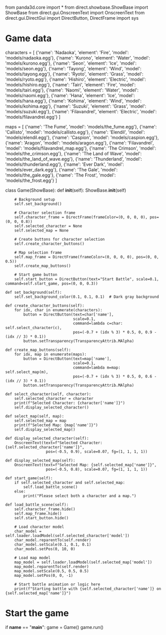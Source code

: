 from panda3d.core import *
from direct.showbase.ShowBase import ShowBase
from direct.gui.OnscreenText import OnscreenText
from direct.gui.DirectGui import DirectButton, DirectFrame
import sys

# Game data
characters = [
    {'name': 'Nadaoka', 'element': 'Fire', 'model': 'models/nadaoka.egg'},
    {'name': 'Kurono', 'element': 'Water', 'model': 'models/kurono.egg'},
    {'name': 'Seon', 'element': 'Ice', 'model': 'models/seon.egg'},
    {'name': 'Tayong', 'element': 'Wind', 'model': 'models/tayong.egg'},
    {'name': 'Ryoto', 'element': 'Grass', 'model': 'models/ryoto.egg'},
    {'name': 'Hishiro', 'element': 'Electric', 'model': 'models/hishiro.egg'},
    {'name': 'Tairi', 'element': 'Fire', 'model': 'models/tairi.egg'},
    {'name': 'Naomi', 'element': 'Water', 'model': 'models/naomi.egg'},
    {'name': 'Hana', 'element': 'Ice', 'model': 'models/hana.egg'},
    {'name': 'Kohima', 'element': 'Wind', 'model': 'models/kohima.egg'},
    {'name': 'Suzuki', 'element': 'Grass', 'model': 'models/suzuki.egg'},
    {'name': 'Filavandrel', 'element': 'Electric', 'model': 'models/filavandrel.egg'}
]

maps = [
    {'name': 'The Fume', 'model': 'models/the_fume.egg'},
    {'name': 'Callisto', 'model': 'models/callisto.egg'},
    {'name': 'Elendil', 'model': 'models/elendil.egg'},
    {'name': 'Caspion', 'model': 'models/caspion.egg'},
    {'name': 'Aragon', 'model': 'models/aragon.egg'},
    {'name': 'Filavandrel', 'model': 'models/filavandrel_map.egg'},
    {'name': 'The Crimson', 'model': 'models/the_crimson.egg'},
    {'name': 'The Land of Wave', 'model': 'models/the_land_of_wave.egg'},
    {'name': 'Thunderland', 'model': 'models/thunderland.egg'},
    {'name': 'Ever Dark', 'model': 'models/ever_dark.egg'},
    {'name': 'The Gale', 'model': 'models/the_gale.egg'},
    {'name': 'The Frost', 'model': 'models/the_frost.egg'}
]

class Game(ShowBase):
    def __init__(self):
        ShowBase.__init__(self)

        # Background setup
        self.set_background()

        # Character selection frame
        self.character_frame = DirectFrame(frameColor=(0, 0, 0, 0), pos=(0, 0, 0.8))
        self.selected_character = None
        self.selected_map = None

        # Create buttons for character selection
        self.create_character_buttons()

        # Map selection frame
        self.map_frame = DirectFrame(frameColor=(0, 0, 0, 0), pos=(0, 0, 0.5))
        self.create_map_buttons()

        # Start game button
        self.start_button = DirectButton(text="Start Battle", scale=0.1, command=self.start_game, pos=(0, 0, 0.3))

    def set_background(self):
        self.set_background_color(0.1, 0.1, 0.1)  # Dark gray background

    def create_character_buttons(self):
        for idx, char in enumerate(characters):
            button = DirectButton(text=char['name'],
                                  scale=0.1,
                                  command=lambda c=char: self.select_character(c),
                                  pos=(-0.7 + (idx % 3) * 0.5, 0, 0.9 - (idx // 3) * 0.1))
            button.setTransparency(TransparencyAttrib.MAlpha)

    def create_map_buttons(self):
        for idx, map in enumerate(maps):
            button = DirectButton(text=map['name'],
                                  scale=0.1,
                                  command=lambda m=map: self.select_map(m),
                                  pos=(-0.7 + (idx % 3) * 0.5, 0, 0.6 - (idx // 3) * 0.1))
            button.setTransparency(TransparencyAttrib.MAlpha)

    def select_character(self, character):
        self.selected_character = character
        print(f"Selected Character: {character['name']}")
        self.display_selected_character()

    def select_map(self, map):
        self.selected_map = map
        print(f"Selected Map: {map['name']}")
        self.display_selected_map()

    def display_selected_character(self):
        OnscreenText(text=f"Selected Character: {self.selected_character['name']}",
                      pos=(-0.5, 0.9), scale=0.07, fg=(1, 1, 1, 1))

    def display_selected_map(self):
        OnscreenText(text=f"Selected Map: {self.selected_map['name']}",
                      pos=(-0.5, 0.8), scale=0.07, fg=(1, 1, 1, 1))

    def start_game(self):
        if self.selected_character and self.selected_map:
            self.load_battle_scene()
        else:
            print("Please select both a character and a map.")

    def load_battle_scene(self):
        self.character_frame.hide()
        self.map_frame.hide()
        self.start_button.hide()

        # Load character model
        char_model = self.loader.loadModel(self.selected_character['model'])
        char_model.reparentTo(self.render)
        char_model.setScale(0.1, 0.1, 0.1)
        char_model.setPos(0, 10, 0)

        # Load map model
        map_model = self.loader.loadModel(self.selected_map['model'])
        map_model.reparentTo(self.render)
        map_model.setScale(0.5, 0.5, 0.5)
        map_model.setPos(0, 0, -1)

        # Start battle animation or logic here
        print(f"Starting battle with {self.selected_character['name']} on {self.selected_map['name']}")

# Start the game
if __name__ == "__main__":
    game = Game()
    game.run()

